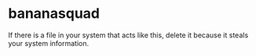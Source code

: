 # bananasquad


If there is a file in your system that acts like this, delete it because it steals your system information.
